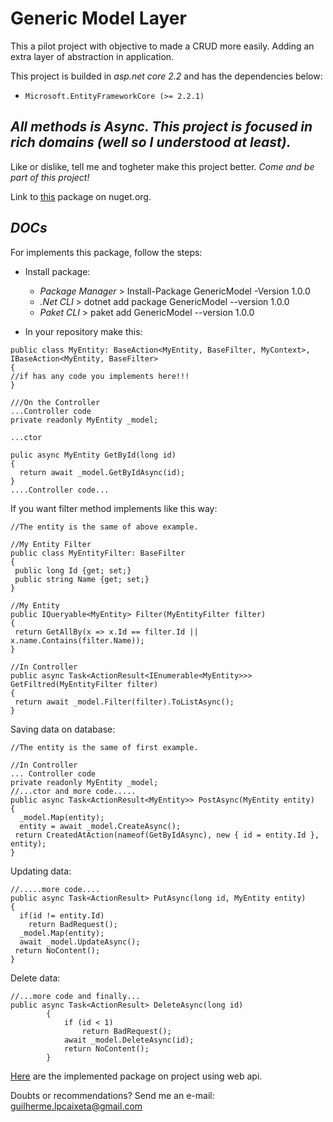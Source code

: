 # Generic Model Layer

This a pilot project with objective to made a CRUD more easily. Adding an extra layer of abstraction in application. 

This project is builded in *asp.net core 2.2* and has the dependencies below:
 *     Microsoft.EntityFrameworkCore (>= 2.2.1)

## *All methods is Async. This project is focused in rich domains (well so I understood at least).*

Like or dislike, tell me and togheter make this project better.
*Come and be part of this project!*

Link to [this](https://www.nuget.org/packages/GenericModel/1.0.0) package on nuget.org.


## *DOCs*

For implements this package, follow the steps:

- Install package:
  * *Package Manager* > Install-Package GenericModel -Version 1.0.0
  * *.Net CLI* > dotnet add package GenericModel --version 1.0.0 
  * *Paket CLI* > paket add GenericModel --version 1.0.0 
  
- In your repository make this:
  
```
public class MyEntity: BaseAction<MyEntity, BaseFilter, MyContext>, IBaseAction<MyEntity, BaseFilter>
{
//if has any code you implements here!!!
}

///On the Controller
...Controller code
private readonly MyEntity _model;

...ctor

pulic async MyEntity GetById(long id)
{
  return await _model.GetByIdAsync(id);
}
....Controller code...
```

If you want filter method implements like this way:

```
//The entity is the same of above example.

//My Entity Filter
public class MyEntityFilter: BaseFilter
{
 public long Id {get; set;}
 public string Name {get; set;}
}

//My Entity
public IQueryable<MyEntity> Filter(MyEntityFilter filter)
{
 return GetAllBy(x => x.Id == filter.Id || x.name.Contains(filter.Name));
}

//In Controller
public async Task<ActionResult<IEnumerable<MyEntity>>> GetFiltred(MyEntityFilter filter)
{
 return await _model.Filter(filter).ToListAsync();
}
```


Saving data on database:

```
//The entity is the same of first example.

//In Controller
... Controller code
private readonly MyEntity _model;
//...ctor and more code.....
public async Task<ActionResult<MyEntity>> PostAsync(MyEntity entity)
{
  _model.Map(entity);
  entity = await _model.CreateAsync();
 return CreatedAtAction(nameof(GetByIdAsync), new { id = entity.Id }, entity);
}
```

Updating data:

```
//.....more code....
public async Task<ActionResult> PutAsync(long id, MyEntity entity)
{
  if(id != entity.Id)
    return BadRequest();
  _model.Map(entity);
  await _model.UpdateAsync();
 return NoContent();
}
```

Delete data:

```
//...more code and finally...
public async Task<ActionResult> DeleteAsync(long id)
        {
            if (id < 1)
                return BadRequest();
            await _model.DeleteAsync(id);
            return NoContent();
        }
```

[Here](https://github.com/guilhermecaixeta/TodoApi) are the implemented package on project using web api.

Doubts or recommendations? 
Send me an e-mail: guilherme.lpcaixeta@gmail.com